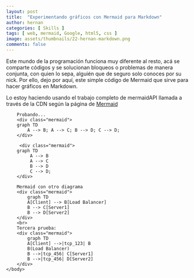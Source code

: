 ```yaml
---
layout: post
title:  "Experimentando gráficos con Mermaid para Markdown"
author: hernan
categories: [ Skills ]
tags: [ web, mermaid, Google, html5, css ]
image: assets/thumbnails/22-hernan-markdown.png
comments: false
---
```


Este mundo de la programación funciona muy diferente al resto, acá se comparte códigos y se solucionan bloqueos o problemas de manera conjunta, con quien lo sepa, alguién que de seguro solo conoces por su nick. Por ello, dejo por aquí, este simple código de Mermaid que sirve para hacer gráficos en Markdown.

Lo estoy haciendo usando el trabajo completo de mermaidAPI llamada a través de la CDN según la página de [Mermaid](https://mermaid-js.github.io/mermaid/#/n00b-gettingStarted)

<html>
    <body>
        <script src="https://cdn.jsdelivr.net/npm/mermaid/dist/mermaid.min.js"></script>
        <script>
            mermaid.initialize({ startOnLoad: true });
        </script>
        
        
        Probando...
        <div class="mermaid">
        graph TD    
            A --> B; A --> C; B --> D; C --> D;
        </div>
        
         <div class="mermaid">
        graph TD    
             A --> B
             A --> C
             B --> D
             C --> D;
        </div>
        
        Mermaid con otro diagrama
        <div class="mermaid">
            graph TD 
            A[Client] --> B[Load Balancer] 
            B --> C[Server1] 
            B --> D[Server2]
        </div>
        <br>
        Tercera prueba:
        <div class="mermaid">
            graph TD 
            A[Client] -->|tcp_123| B
            B(Load Balancer) 
            B -->|tcp_456| C[Server1] 
            B -->|tcp_456| D[Server2]
        </div>
    </body>
</html>

  <script src="https://unpkg.com/mermaid@8.9.3/dist/mermaid.min.js"></script>
<script>
  $(document).ready(function () {
    mermaid.initialize({
      startOnLoad:true,
      theme: "default",
    });
    window.mermaid.init(undefined, document.querySelectorAll('.language-mermaid'));
  });
</script>
